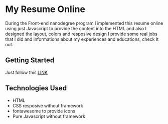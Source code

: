 # My Resume Online
During the Front-end nanodegree program I implemented this resume online using just Javascript to provide the content into the HTML and also I designed the layout, colors and resposive design
I provide some real jobs that I did and informations about my experiences and educations, check It out.
## Getting Started
Just follow this [LINK](https://elfiservice.github.io/frontend-nanodegree-resume/)
## Technologies Used
- HTML
- CSS resposive without framework
- fontawesome to provide icons
- Pure Javascript without framework


